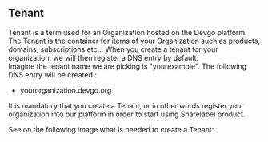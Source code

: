 ## Tenant

Tenant is a term used for an Organization hosted on the Devgo platform.
The Tenant is the container for items of your Organization such as products, domains, subscriptions etc…
When you create a tenant for your organization, we will then register a DNS entry by default.  
Imagine the tenant name we are picking is "yourexample". The following DNS entry will be created :

- yourorganization.devgo.org

It is mandatory that you create a Tenant, or in other words register your organization into our platform in order to start using Sharelabel product.

See on the following image what is needed to create a Tenant:

